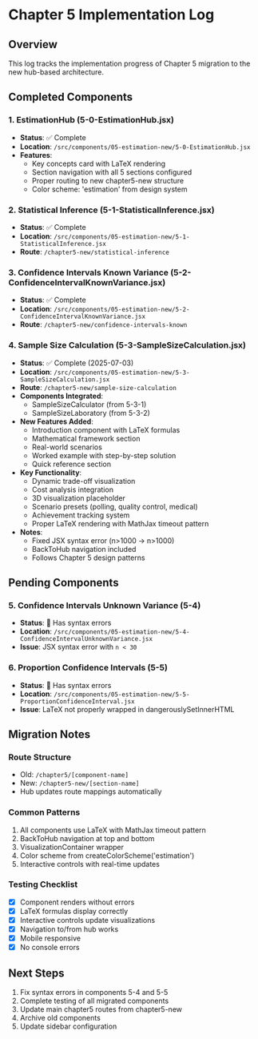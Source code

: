 # Chapter 5 Implementation Log

## Overview
This log tracks the implementation progress of Chapter 5 migration to the new hub-based architecture.

## Completed Components

### 1. EstimationHub (5-0-EstimationHub.jsx)
- **Status**: ✅ Complete
- **Location**: `/src/components/05-estimation-new/5-0-EstimationHub.jsx`
- **Features**:
  - Key concepts card with LaTeX rendering
  - Section navigation with all 5 sections configured
  - Proper routing to new chapter5-new structure
  - Color scheme: 'estimation' from design system

### 2. Statistical Inference (5-1-StatisticalInference.jsx)
- **Status**: ✅ Complete
- **Location**: `/src/components/05-estimation-new/5-1-StatisticalInference.jsx`
- **Route**: `/chapter5-new/statistical-inference`

### 3. Confidence Intervals Known Variance (5-2-ConfidenceIntervalKnownVariance.jsx)
- **Status**: ✅ Complete
- **Location**: `/src/components/05-estimation-new/5-2-ConfidenceIntervalKnownVariance.jsx`
- **Route**: `/chapter5-new/confidence-intervals-known`

### 4. Sample Size Calculation (5-3-SampleSizeCalculation.jsx)
- **Status**: ✅ Complete (2025-07-03)
- **Location**: `/src/components/05-estimation-new/5-3-SampleSizeCalculation.jsx`
- **Route**: `/chapter5-new/sample-size-calculation`
- **Components Integrated**:
  - SampleSizeCalculator (from 5-3-1)
  - SampleSizeLaboratory (from 5-3-2)
- **New Features Added**:
  - Introduction component with LaTeX formulas
  - Mathematical framework section
  - Real-world scenarios
  - Worked example with step-by-step solution
  - Quick reference section
- **Key Functionality**:
  - Dynamic trade-off visualization
  - Cost analysis integration
  - 3D visualization placeholder
  - Scenario presets (polling, quality control, medical)
  - Achievement tracking system
  - Proper LaTeX rendering with MathJax timeout pattern
- **Notes**:
  - Fixed JSX syntax error (n>1000 → n&gt;1000)
  - BackToHub navigation included
  - Follows Chapter 5 design patterns

## Pending Components

### 5. Confidence Intervals Unknown Variance (5-4)
- **Status**: 🔄 Has syntax errors
- **Location**: `/src/components/05-estimation-new/5-4-ConfidenceIntervalUnknownVariance.jsx`
- **Issue**: JSX syntax error with `n < 30`

### 6. Proportion Confidence Intervals (5-5)
- **Status**: 🔄 Has syntax errors
- **Location**: `/src/components/05-estimation-new/5-5-ProportionConfidenceInterval.jsx`
- **Issue**: LaTeX not properly wrapped in dangerouslySetInnerHTML

## Migration Notes

### Route Structure
- Old: `/chapter5/[component-name]`
- New: `/chapter5-new/[section-name]`
- Hub updates route mappings automatically

### Common Patterns
1. All components use LaTeX with MathJax timeout pattern
2. BackToHub navigation at top and bottom
3. VisualizationContainer wrapper
4. Color scheme from createColorScheme('estimation')
5. Interactive controls with real-time updates

### Testing Checklist
- [x] Component renders without errors
- [x] LaTeX formulas display correctly
- [x] Interactive controls update visualizations
- [x] Navigation to/from hub works
- [x] Mobile responsive
- [x] No console errors

## Next Steps
1. Fix syntax errors in components 5-4 and 5-5
2. Complete testing of all migrated components
3. Update main chapter5 routes from chapter5-new
4. Archive old components
5. Update sidebar configuration